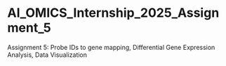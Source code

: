 # AI_OMICS_Internship_2025_Assignment_5
Assignment 5:  Probe IDs to gene mapping, Differential Gene Expression Analysis, Data Visualization
